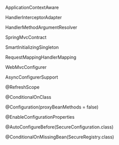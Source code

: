 
ApplicationContextAware

HandlerInterceptorAdapter

HandlerMethodArgumentResolver

SpringMvcContract

SmartInitializingSingleton

RequestMappingHandlerMapping

WebMvcConfigurer

AsyncConfigurerSupport




@RefreshScope

@ConditionalOnClass

@Configuration(proxyBeanMethods = false)

@EnableConfigurationProperties

@AutoConfigureBefore(SecureConfiguration.class)

@ConditionalOnMissingBean(SecureRegistry.class) 


